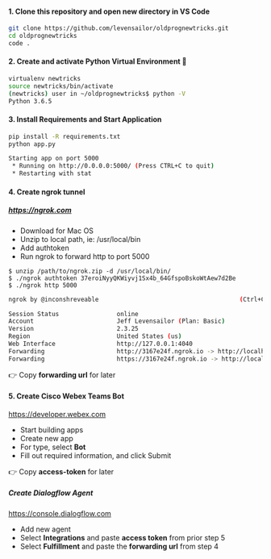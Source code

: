 #### 1. Clone this repository and open new directory in VS Code
```sh
git clone https://github.com/levensailor/oldprognewtricks.git
cd oldprognewtricks
code .
```

#### 2. Create and activate Python Virtual Environment 🐍
```bash
virtualenv newtricks
source newtricks/bin/activate
(newtricks) user in ~/oldprognewtricks$ python -V
Python 3.6.5
```

#### 3. Install Requirements and Start Application
```bash
pip install -R requirements.txt
python app.py

Starting app on port 5000
 * Running on http://0.0.0.0:5000/ (Press CTRL+C to quit)
 * Restarting with stat
```

#### 4. Create ngrok tunnel
##### https://ngrok.com
- Download for Mac OS
- Unzip to local path, ie: /usr/local/bin
- Add authtoken
- Run ngrok to forward http to port 5000
```
$ unzip /path/to/ngrok.zip -d /usr/local/bin/
$ ./ngrok authtoken 37eroiNyyQKWiyvj1Sx4b_64GfspoBskoWtAew7d2Be
$ ./ngrok http 5000
```
```bash
ngrok by @inconshreveable                                       (Ctrl+C to quit)

Session Status                online
Account                       Jeff Levensailor (Plan: Basic)
Version                       2.3.25
Region                        United States (us)
Web Interface                 http://127.0.0.1:4040
Forwarding                    http://3167e24f.ngrok.io -> http://localhost:5000
Forwarding                    https://3167e24f.ngrok.io -> http://localhost:5000
```
👉 Copy **forwarding url** for later

#### 5. Create Cisco Webex Teams Bot
https://developer.webex.com
- Start building apps
- Create new app
- For type, select **Bot**
- Fill out required information, and click Submit

👉 Copy **access-token** for later


##### Create Dialogflow Agent
https://console.dialogflow.com
- Add new agent
- Select **Integrations** and paste **access token** from prior step 5
- Select **Fulfillment** and paste the **forwarding url** from step 4
##### 
